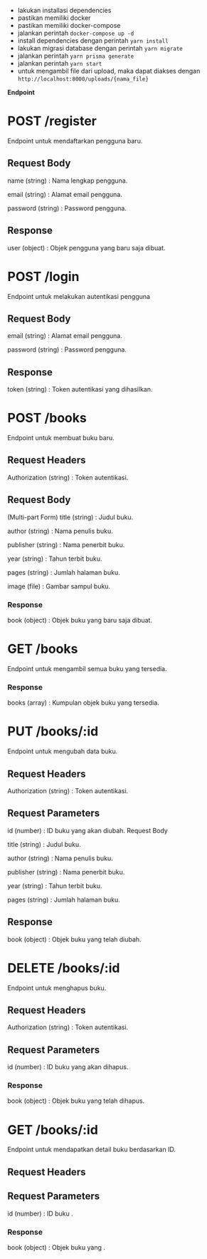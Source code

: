 - lakukan installasi dependencies
- pastikan memiliki docker
- pastikan memiliki docker-compose
- jalankan perintah `docker-compose up -d`
- install dependencies dengan perintah `yarn install`
- lakukan migrasi database dengan perintah `yarn migrate`
- jalankan perintah `yarn prisma generate`
- jalankan perintah `yarn start`
- untuk mengambil file dari upload, maka dapat diakses dengan `http://localhost:8000/uploads/{nama_file}`

**Endpoint**


# POST /register


Endpoint untuk mendaftarkan pengguna baru.

## Request Body

name (string) : Nama lengkap pengguna.

email (string) : Alamat email pengguna.

password (string) : Password pengguna.

## Response

user (object) : Objek pengguna yang baru saja dibuat.


# POST /login
Endpoint untuk melakukan autentikasi pengguna

## Request Body

email (string) : Alamat email pengguna.

password (string) : Password pengguna.

## Response
token (string) : Token autentikasi yang dihasilkan.


# POST /books

Endpoint untuk membuat buku baru.

## Request Headers

 Authorization (string) : Token autentikasi.
## Request Body
 (Multi-part Form)
title (string) : Judul buku.

author (string) : Nama penulis buku.

publisher (string) : Nama penerbit buku.

year (string) : Tahun terbit buku.

pages (string) : Jumlah halaman buku.

image (file) : Gambar sampul buku.

### Response

book (object) : Objek buku yang baru saja dibuat.

# GET /books
Endpoint untuk mengambil semua buku yang tersedia.

### Response

books (array) : Kumpulan objek buku yang tersedia.

# PUT /books/:id
Endpoint untuk mengubah data buku.

## Request Headers

Authorization (string) : Token autentikasi.

## Request Parameters

id (number) : ID buku yang akan diubah.
Request Body

title (string) : Judul buku.

author (string) : Nama penulis buku.

publisher (string) : Nama penerbit buku.

year (string) : Tahun terbit buku.

pages (string) : Jumlah halaman buku.
## Response

book (object) : Objek buku yang telah diubah.

# DELETE /books/:id
Endpoint untuk menghapus buku.

## Request Headers

Authorization (string) : Token autentikasi.
## Request Parameters

id (number) : ID buku yang akan dihapus.

### Response

book (object) : Objek buku yang telah dihapus.


# GET /books/:id
Endpoint untuk mendapatkan detail buku berdasarkan ID.

## Request Headers

## Request Parameters

id (number) : ID buku .

### Response

book (object) : Objek buku yang .
